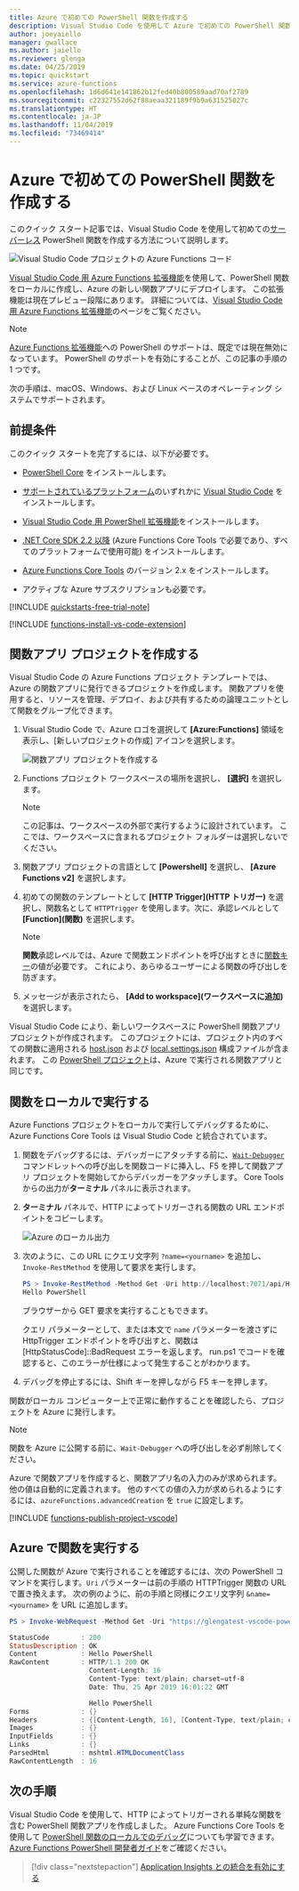 ```yaml
---
title: Azure で初めての PowerShell 関数を作成する
description: Visual Studio Code を使用して Azure で初めての PowerShell 関数を作成する方法について説明します。
author: joeyaiello
manager: gwallace
ms.author: jaiello
ms.reviewer: glenga
ms.date: 04/25/2019
ms.topic: quickstart
ms.service: azure-functions
ms.openlocfilehash: 1d6d641e141862b12fed40b800589aad70af2789
ms.sourcegitcommit: c22327552d62f88aeaa321189f9b9a631525027c
ms.translationtype: HT
ms.contentlocale: ja-JP
ms.lasthandoff: 11/04/2019
ms.locfileid: "73469414"
---
```

# <a name="create-your-first-powershell-function-in-azure"></a>Azure で初めての PowerShell 関数を作成する

このクイック スタート記事では、Visual Studio Code を使用して初めての[サーバーレス](https://azure.com/serverless) PowerShell 関数を作成する方法について説明します。

![Visual Studio Code プロジェクトの Azure Functions コード](./media/functions-create-first-function-powershell/powershell-project-first-function.png)

[Visual Studio Code 用 Azure Functions 拡張機能]を使用して、PowerShell 関数をローカルに作成し、Azure の新しい関数アプリにデプロイします。 この拡張機能は現在プレビュー段階にあります。 詳細については、[Visual Studio Code 用 Azure Functions 拡張機能]のページをご覧ください。

> [!NOTE]  
> [Azure Functions 拡張機能][Visual Studio Code 用 Azure Functions 拡張機能]への PowerShell のサポートは、既定では現在無効になっています。 PowerShell のサポートを有効にすることが、この記事の手順の 1 つです。

次の手順は、macOS、Windows、および Linux ベースのオペレーティング システムでサポートされます。

## <a name="prerequisites"></a>前提条件

このクイック スタートを完了するには、以下が必要です。

* [PowerShell Core](/powershell/scripting/install/installing-powershell-core-on-windows) をインストールします。

* [サポートされているプラットフォーム](https://code.visualstudio.com/docs/supporting/requirements#_platforms)のいずれかに [Visual Studio Code](https://code.visualstudio.com/) をインストールします。 

* [Visual Studio Code 用 PowerShell 拡張機能](https://marketplace.visualstudio.com/items?itemName=ms-vscode.PowerShell)をインストールします。

* [.NET Core SDK 2.2 以降](https://www.microsoft.com/net/download) (Azure Functions Core Tools で必要であり、すべてのプラットフォームで使用可能) をインストールします。

* [Azure Functions Core Tools](functions-run-local.md#v2) のバージョン 2.x をインストールします。

* アクティブな Azure サブスクリプションも必要です。

[!INCLUDE [quickstarts-free-trial-note](../../includes/quickstarts-free-trial-note.md)]

[!INCLUDE [functions-install-vs-code-extension](../../includes/functions-install-vs-code-extension.md)] 

## <a name="create-a-function-app-project"></a>関数アプリ プロジェクトを作成する

Visual Studio Code の Azure Functions プロジェクト テンプレートでは、Azure の関数アプリに発行できるプロジェクトを作成します。 関数アプリを使用すると、リソースを管理、デプロイ、および共有するための論理ユニットとして関数をグループ化できます。 

1. Visual Studio Code で、Azure ロゴを選択して **[Azure:Functions]** 領域を表示し、[新しいプロジェクトの作成] アイコンを選択します。

    ![関数アプリ プロジェクトを作成する](./media/functions-create-first-function-powershell/create-function-app-project.png)

1. Functions プロジェクト ワークスペースの場所を選択し、 **[選択]** を選択します。

    > [!NOTE]
    > この記事は、ワークスペースの外部で実行するように設計されています。 ここでは、ワークスペースに含まれるプロジェクト フォルダーは選択しないでください。

1. 関数アプリ プロジェクトの言語として **[Powershell]** を選択し、 **[Azure Functions v2]** を選択します。

1. 初めての関数のテンプレートとして **[HTTP Trigger]\(HTTP トリガー\)** を選択し、関数名として `HTTPTrigger` を使用します。次に、承認レベルとして **[Function]\(関数\)** を選択します。

    > [!NOTE]
    > **関数**承認レベルでは、Azure で関数エンドポイントを呼び出すときに[関数キー](functions-bindings-http-webhook.md#authorization-keys)の値が必要です。 これにより、あらゆるユーザーによる関数の呼び出しを防ぎます。

1. メッセージが表示されたら、 **[Add to workspace]\(ワークスペースに追加\)** を選択します。

Visual Studio Code により、新しいワークスペースに PowerShell 関数アプリ プロジェクトが作成されます。 このプロジェクトには、プロジェクト内のすべての関数に適用される [host.json](functions-host-json.md) および [local.settings.json](functions-run-local.md#local-settings-file) 構成ファイルが含まれます。 この [PowerShell プロジェクト](functions-reference-powershell.md#folder-structure)は、Azure で実行される関数アプリと同じです。

## <a name="run-the-function-locally"></a>関数をローカルで実行する

Azure Functions プロジェクトをローカルで実行してデバッグするために、Azure Functions Core Tools は Visual Studio Code と統合されています。  

1. 関数をデバッグするには、デバッガーにアタッチする前に、[`Wait-Debugger`] コマンドレットへの呼び出しを関数コードに挿入し、F5 を押して関数アプリ プロジェクトを開始してからデバッガーをアタッチします。 Core Tools からの出力が**ターミナル** パネルに表示されます。

1. **ターミナル** パネルで、HTTP によってトリガーされる関数の URL エンドポイントをコピーします。

    ![Azure のローカル出力](./media/functions-create-first-function-powershell/functions-vscode-f5.png)

1. 次のように、この URL にクエリ文字列 `?name=<yourname>` を追加し、`Invoke-RestMethod` を使用して要求を実行します。

    ```powershell
    PS > Invoke-RestMethod -Method Get -Uri http://localhost:7071/api/HttpTrigger?name=PowerShell
    Hello PowerShell
    ```

    ブラウザーから GET 要求を実行することもできます。

    クエリ パラメーターとして、または本文で `name` パラメーターを渡さずに HttpTrigger エンドポイントを呼び出すと、関数は [HttpStatusCode]::BadRequest エラーを返します。 run.ps1 でコードを確認すると、このエラーが仕様によって発生することがわかります。

1. デバッグを停止するには、Shift キーを押しながら F5 キーを押します。

関数がローカル コンピューター上で正常に動作することを確認したら、プロジェクトを Azure に発行します。

> [!NOTE]
> 関数を Azure に公開する前に、`Wait-Debugger` への呼び出しを必ず削除してください。 
>
> Azure で関数アプリを作成すると、関数アプリ名の入力のみが求められます。 他の値は自動的に定義されます。
> 他のすべての値の入力が求められるようにするには、`azureFunctions.advancedCreation` を `true` に設定します。

[!INCLUDE [functions-publish-project-vscode](../../includes/functions-publish-project-vscode.md)]

## <a name="test"></a> Azure で関数を実行する

公開した関数が Azure で実行されることを確認するには、次の PowerShell コマンドを実行します。`Uri` パラメーターは前の手順の HTTPTrigger 関数の URL で置き換えます。 次の例のように、前の手順と同様にクエリ文字列 `&name=<yourname>` を URL に追加します。

```powershell
PS > Invoke-WebRequest -Method Get -Uri "https://glengatest-vscode-powershell.azurewebsites.net/api/HttpTrigger?code=nrY05eZutfPqLo0som...&name=PowerShell"

StatusCode        : 200
StatusDescription : OK
Content           : Hello PowerShell
RawContent        : HTTP/1.1 200 OK
                    Content-Length: 16
                    Content-Type: text/plain; charset=utf-8
                    Date: Thu, 25 Apr 2019 16:01:22 GMT

                    Hello PowerShell
Forms             : {}
Headers           : {[Content-Length, 16], [Content-Type, text/plain; charset=utf-8], [Date, Thu, 25 Apr 2019 16:01:22 GMT]}
Images            : {}
InputFields       : {}
Links             : {}
ParsedHtml        : mshtml.HTMLDocumentClass
RawContentLength  : 16
```

## <a name="next-steps"></a>次の手順

Visual Studio Code を使用して、HTTP によってトリガーされる単純な関数を含む PowerShell 関数アプリを作成しました。 Azure Functions Core Tools を使用して [PowerShell 関数のローカルでのデバッグ](functions-debug-powershell-local.md)についても学習できます。 [Azure Functions PowerShell 開発者ガイド](functions-reference-powershell.md)をご確認ください。

> [!div class="nextstepaction"]
> [Application Insights との統合を有効にする](functions-monitoring.md#manually-connect-an-app-insights-resource)

[Azure portal]: https://portal.azure.com
[Azure Functions Core Tools]: functions-run-local.md
[Visual Studio Code 用 Azure Functions 拡張機能]: https://marketplace.visualstudio.com/items?itemName=ms-azuretools.vscode-azurefunctions
[`Wait-Debugger`]: /powershell/module/microsoft.powershell.utility/wait-debugger?view=powershell-6
